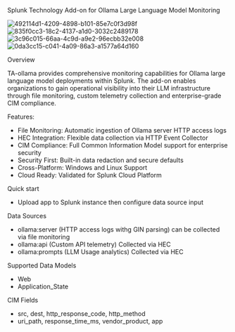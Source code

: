 Splunk Technology Add-on for Ollama Large Language Model Monitoring

![492114d1-4209-4898-b101-85e7c0f3d98f](https://github.com/user-attachments/assets/5ba5ffa1-2781-4084-93a2-bc5127f0b37c)
![835f0cc3-18c2-4137-a1d0-3032c2489178](https://github.com/user-attachments/assets/513db398-c1a7-4da0-b80e-90cede73e6eb)
![3c96c015-66aa-4c9d-a9e2-96ecbb32e008](https://github.com/user-attachments/assets/4c2634c1-a728-43ae-b74f-e130641dca35)
![0da3cc15-c041-4a09-86a3-a1577a64d160](https://github.com/user-attachments/assets/04e5efc5-07b5-4687-af69-517e64e70bb6)

Overview

TA-ollama provides comprehensive monitoring capabilities for Ollama large language model deployments within Splunk. The add-on enables organizations to gain operational visibility into their LLM infrastructure through file monitoring, custom telemetry collection and enterprise-grade CIM compliance.

Features:

- File Monitoring: Automatic ingestion of Ollama server HTTP access logs
- HEC Integration: Flexible data collection via HTTP Event Collector
- CIM Compliance: Full Common Information Model support for enterprise security
- Security First: Built-in data redaction and secure defaults
- Cross-Platform: Windows and Linux Support
- Cloud Ready: Validated for Splunk Cloud Platform

Quick start

- Upload app to Splunk instance then configure data source input

Data Sources

- ollama:server (HTTP access logs withg GIN parsing) can be collected via file monitoring
- ollama:api (Custom API telemetry) Collected via HEC
- ollama:prompts (LLM Usage analytics) Collected via HEC

Supported Data Models
- Web
- Application_State

CIM Fields
- src, dest, http_response_code, http_method
- uri_path, response_time_ms, vendor_product, app
